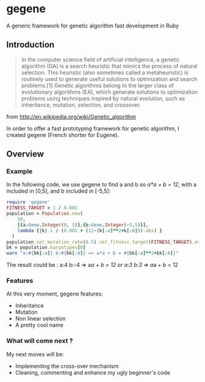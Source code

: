 gegene
======
A generic framework for genetic algorithm fast development in Ruby

Introduction
------------

>In the computer science field of artificial intelligence, a genetic algorithm (GA) is a search heuristic that mimics the process of natural selection. This heuristic (also sometimes called a metaheuristic) is routinely used to generate useful solutions to optimization and search problems.[1] Genetic algorithms belong to the larger class of evolutionary algorithms (EA), which generate solutions to optimization problems using techniques inspired by natural evolution, such as inheritance, mutation, selection, and crossover.

from http://en.wikipedia.org/wiki/Genetic_algorithm

In order to offer a fast prototyping framework for genetic algorithm, I created gegene (French shorter for Eugene).

Overview
--------

### Example

In the following code, we use gegene to find a and b so _a*a + b = 12_, with a included in [0,5], and b included in [-5,5]:
```Ruby
require 'gegene'
FITNESS_TARGET = 1 / 0.001
population = Population.new(
    50,
    [{a:Gene.Integer(0, 5)},{b:Gene.Integer(-5,5)}],
    lambda {|k| 1 / (0.001 + (12-(k[:a]**2+k[:b])).abs) }
  )
population.set_mutation_rate(0.5).set_fitness_target(FITNESS_TARGET).evolve(50)
bk = population.karyotypes[0]
warn "a:#{bk[:a]} b:#{bk[:b]} => a*a + b = #{bk[:a]**2+bk[:b]}"
```

The result could be :
	a:4 b:-4 => a*a + b = 12
or
	a:3 b:3 => a*a + b = 12

### Features

At this very moment, gegene features:
* Inheritance
* Mutation
* Non linear selection
* A pretty cool name

### What will come next ?

My next moves will be:
* Implementing the cross-over mechanism
* Cleaning, commenting and enhance my ugly beginner's code


